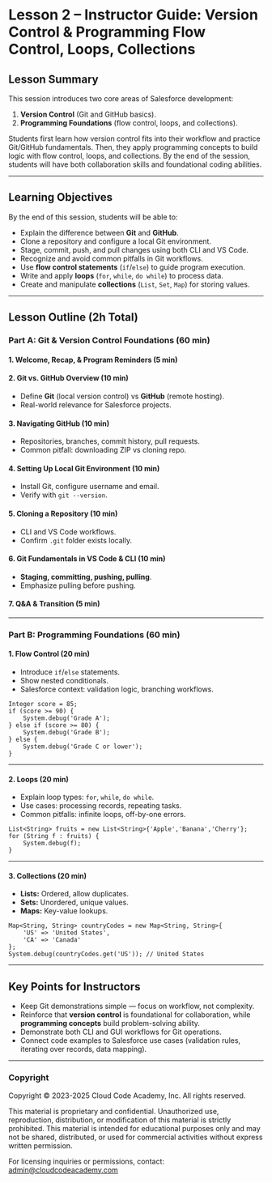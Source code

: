 # Lesson 2 – Instructor Guide: Version Control & Programming Flow Control, Loops, Collections

## Lesson Summary
This session introduces two core areas of Salesforce development:  
1. **Version Control** (Git and GitHub basics).  
2. **Programming Foundations** (flow control, loops, and collections).  

Students first learn how version control fits into their workflow and practice Git/GitHub fundamentals. Then, they apply programming concepts to build logic with flow control, loops, and collections. By the end of the session, students will have both collaboration skills and foundational coding abilities.

---

## Learning Objectives
By the end of this session, students will be able to:

- Explain the difference between **Git** and **GitHub**.  
- Clone a repository and configure a local Git environment.  
- Stage, commit, push, and pull changes using both CLI and VS Code.  
- Recognize and avoid common pitfalls in Git workflows.  
- Use **flow control statements** (`if`/`else`) to guide program execution.  
- Write and apply **loops** (`for`, `while`, `do while`) to process data.  
- Create and manipulate **collections** (`List`, `Set`, `Map`) for storing values.  

---

## Lesson Outline (2h Total)

### Part A: Git & Version Control Foundations (60 min)

#### 1. Welcome, Recap, & Program Reminders (5 min)

#### 2. Git vs. GitHub Overview (10 min)
- Define **Git** (local version control) vs **GitHub** (remote hosting).  
- Real-world relevance for Salesforce projects.  

#### 3. Navigating GitHub (10 min)
- Repositories, branches, commit history, pull requests.  
- Common pitfall: downloading ZIP vs cloning repo.  

#### 4. Setting Up Local Git Environment (10 min)
- Install Git, configure username and email.  
- Verify with `git --version`.  

#### 5. Cloning a Repository (10 min)
- CLI and VS Code workflows.  
- Confirm `.git` folder exists locally.  

#### 6. Git Fundamentals in VS Code & CLI (10 min)
- **Staging, committing, pushing, pulling**.  
- Emphasize pulling before pushing.  

#### 7. Q&A & Transition (5 min)

---

### Part B: Programming Foundations (60 min)

#### 1. Flow Control (20 min)
- Introduce `if`/`else` statements.  
- Show nested conditionals.  
- Salesforce context: validation logic, branching workflows.  

```apex
Integer score = 85;
if (score >= 90) {
    System.debug('Grade A');
} else if (score >= 80) {
    System.debug('Grade B');
} else {
    System.debug('Grade C or lower');
}
```

---

#### 2. Loops (20 min)
- Explain loop types: `for`, `while`, `do while`.  
- Use cases: processing records, repeating tasks.  
- Common pitfalls: infinite loops, off-by-one errors.  

```apex
List<String> fruits = new List<String>{'Apple','Banana','Cherry'};
for (String f : fruits) {
    System.debug(f);
}
```

---

#### 3. Collections (20 min)
- **Lists:** Ordered, allow duplicates.  
- **Sets:** Unordered, unique values.  
- **Maps:** Key-value lookups.  

```apex
Map<String, String> countryCodes = new Map<String, String>{
    'US' => 'United States',
    'CA' => 'Canada'
};
System.debug(countryCodes.get('US')); // United States
```

---

## Key Points for Instructors
- Keep Git demonstrations simple — focus on workflow, not complexity.  
- Reinforce that **version control** is foundational for collaboration, while **programming concepts** build problem-solving ability.  
- Demonstrate both CLI and GUI workflows for Git operations.  
- Connect code examples to Salesforce use cases (validation rules, iterating over records, data mapping).  

---

### Copyright

Copyright © 2023-2025 Cloud Code Academy, Inc. All rights reserved.

This material is proprietary and confidential. Unauthorized use, reproduction, distribution, or modification of this material is strictly prohibited. This material is intended for educational purposes only and may not be shared, distributed, or used for commercial activities without express written permission.

For licensing inquiries or permissions, contact: admin@cloudcodeacademy.com
